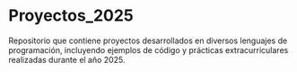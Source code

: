 # Proyectos_2025
Repositorio que contiene proyectos desarrollados en diversos lenguajes de programación, incluyendo ejemplos de código y prácticas extracurriculares realizadas durante el año 2025.
